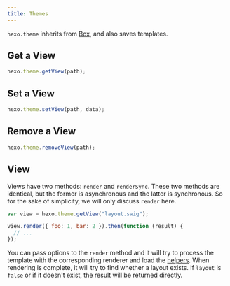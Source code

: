```yaml
---
title: Themes
---
```


`hexo.theme` inherits from [Box](box.html), and also saves templates.

## Get a View

```js
hexo.theme.getView(path);
```

## Set a View

```js
hexo.theme.setView(path, data);
```

## Remove a View

```js
hexo.theme.removeView(path);
```

## View

Views have two methods: `render` and `renderSync`. These two methods are identical, but the former is asynchronous and the latter is synchronous. So for the sake of simplicity, we will only discuss `render` here.

```js
var view = hexo.theme.getView("layout.swig");

view.render({ foo: 1, bar: 2 }).then(function (result) {
  // ...
});
```

You can pass options to the `render` method and it will try to process the template with the corresponding renderer and load the [helpers](helper.html). When rendering is complete, it will try to find whether a layout exists. If `layout` is `false` or if it doesn't exist, the result will be returned directly.

